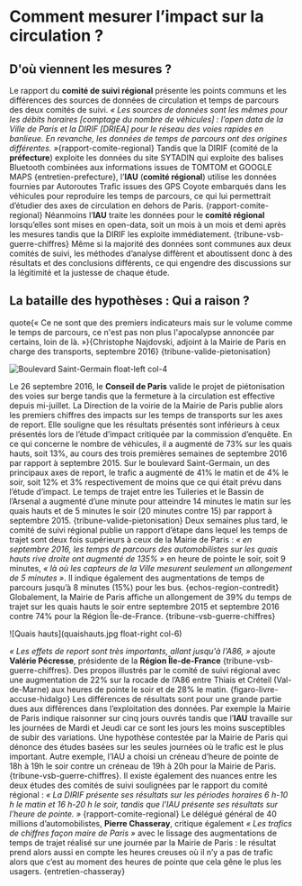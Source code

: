 # Comment mesurer l’impact sur la circulation ?

## D'où viennent les mesures ?
Le rapport du **comité de suivi régional** présente les points communs et les différences des sources de données de circulation et temps de parcours des deux comités de suivi. _« Les sources de données sont les mêmes pour les débits horaires [comptage du nombre de véhicules] : l’open data de la Ville de Paris et la DIRIF [DRIEA] pour le réseau des voies rapides en banlieue. En revanche, les données de temps de parcours ont des origines différentes. »_{rapport-comite-regional} Tandis que la DIRIF (comité de la **préfecture**) exploite les données du site SYTADIN qui exploite des balises Bluetooth combinées aux informations issues de TOMTOM et GOOGLE MAPS {entretien-prefecture}, l’**IAU** (**comité régional**) utilise les données fournies par Autoroutes Trafic issues des GPS Coyote embarqués dans les véhicules pour reproduire les temps de parcours, ce qui lui permettrait d’étudier des axes de circulation en dehors de Paris. {rapport-comite-regional} Néanmoins l’**IAU** traite les données pour le **comité régional** lorsqu’elles sont mises en open-data, soit un mois à un mois et demi après les mesures tandis que la DIRIF les exploite immédiatement. {tribune-vsb-guerre-chiffres} Même si la majorité des données sont communes aux deux comités de suivi, les méthodes d’analyse diffèrent et aboutissent donc à des résultats et des conclusions différents, ce qui engendre des discussions sur la légitimité et la justesse de chaque étude.

## La bataille des hypothèses : Qui a raison ?

quote{« Ce ne sont que des premiers indicateurs mais sur le volume comme le temps de parcours, ce n'est pas non plus l'apocalypse annoncée par certains, loin de là. »}{Christophe Najdovski, adjoint à la Mairie de Paris en charge des transports, septembre 2016} {tribune-valide-pietonisation}

![Boulevard Saint-Germain float-left col-4](stgermain.jpg)

Le 26 septembre 2016, le **Conseil de Paris** valide le projet de piétonisation des voies sur berge tandis que la fermeture à la circulation est effective depuis mi-juillet. La Direction de la voirie de la Mairie de Paris publie alors les premiers chiffres des impacts sur les temps de transports sur les axes de report. Elle souligne que les résultats présentés sont inférieurs à ceux présentés lors de l’étude d’impact critiquée par la commission d’enquête. En ce qui concerne le nombre de véhicules, il a augmenté de 73% sur les quais hauts, soit 13%, au cours des trois premières semaines de septembre 2016 par rapport à septembre 2015. Sur le boulevard Saint-Germain, un des principaux axes de report, le trafic a augmenté de 41% le matin et de 4% le soir, soit 12% et 3% respectivement de moins que ce qui était prévu dans l’étude d’impact. Le temps de trajet entre les Tuileries et le Bassin de l’Arsenal a augmenté d’une minute pour atteindre 14 minutes le matin sur les quais hauts et de 5 minutes le soir (20 minutes contre 15) par rapport à septembre 2015. {tribune-valide-pietonisation} Deux semaines plus tard, le comité de suivi régional publie un rapport d’étape dans lequel les temps de trajet sont deux fois supérieurs à ceux de la Mairie de Paris : _« en septembre 2016, les temps de parcours des automobilistes sur les quais hauts rive droite ont augmenté de 135% »_ en heure de pointe le soir, soit 9 minutes, _« là où les capteurs de la Ville mesurent seulement un allongement de 5 minutes »_. Il indique également des augmentations de temps de parcours jusqu’à 8 minutes (15%) pour les bus. {echos-region-contredit} Globalement, la Mairie de Paris affiche un allongement de 39% du temps de trajet sur les quais hauts le soir entre septembre 2015 et septembre 2016 contre 74% pour la Région Île-de-France. {tribune-vsb-guerre-chiffres} 

![Quais hauts](quaishauts.jpg float-right col-6)

_« Les effets de report sont très importants, allant jusqu'à l'A86, »_ ajoute **Valérie Pécresse**, présidente de la **Région Île-de-France** {tribune-vsb-guerre-chiffres}.  Des propos illustrés par le comité de suivi régional avec une augmentation de 22% sur la rocade de l’A86 entre Thiais et Créteil (Val-de-Marne) aux heures de pointe le soir et de 28% le matin. {figaro-livre-accuse-hidalgo}
Les différences de résultats sont pour une grande partie dues aux différences dans l’exploitation des données. Par exemple la Mairie de Paris indique raisonner sur cinq jours ouvrés tandis que l’**IAU** travaille sur les journées de Mardi et Jeudi car ce sont les jours les moins susceptibles de subir des variations. Une hypothèse contestée par la Mairie de Paris qui dénonce des études basées sur les seules journées où le trafic est le plus important. Autre exemple, l’IAU a choisi un créneau d’heure de pointe de 18h à 19h le soir contre un créneau de 19h à 20h pour la Mairie de Paris. {tribune-vsb-guerre-chiffres}. Il existe également des nuances entre les deux études des comités de suivi soulignées par le rapport du comité régional : _« La DIRIF présente ses résultats sur les périodes horaires 6 h-10 h le matin et 16 h-20 h le soir, tandis que l’IAU présente ses résultats sur l’heure de pointe. »_ {rapport-comite-regional} Le délégué général de 40 millions d’automobilistes, **Pierre Chasseray**, critique également _« Les trafics de chiffres façon maire de Paris »_ avec le lissage des augmentations de temps de trajet réalisé sur une journée par la Mairie de Paris : le résultat prend alors aussi en compte les heures creuses où il n’y a pas de trafic alors que c’est au moment des heures de pointe que cela gêne le plus les usagers. {entretien-chasseray}
